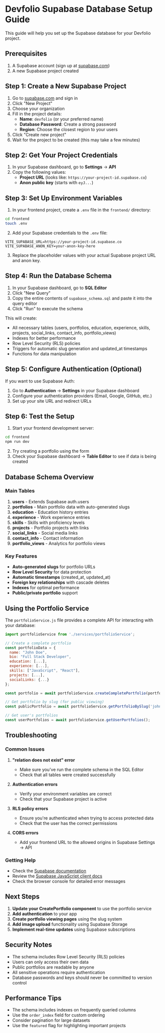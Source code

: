 # Devfolio Supabase Database Setup Guide

This guide will help you set up the Supabase database for your Devfolio project.

## Prerequisites

1. A Supabase account (sign up at [supabase.com](https://supabase.com))
2. A new Supabase project created

## Step 1: Create a New Supabase Project

1. Go to [supabase.com](https://supabase.com) and sign in
2. Click "New Project"
3. Choose your organization
4. Fill in the project details:
   - **Name**: `devfolio` (or your preferred name)
   - **Database Password**: Create a strong password
   - **Region**: Choose the closest region to your users
5. Click "Create new project"
6. Wait for the project to be created (this may take a few minutes)

## Step 2: Get Your Project Credentials

1. In your Supabase dashboard, go to **Settings** → **API**
2. Copy the following values:
   - **Project URL** (looks like: `https://your-project-id.supabase.co`)
   - **Anon public key** (starts with `eyJ...`)

## Step 3: Set Up Environment Variables

1. In your frontend project, create a `.env` file in the `frontend/` directory:

```bash
cd frontend
touch .env
```

2. Add your Supabase credentials to the `.env` file:

```env
VITE_SUPABASE_URL=https://your-project-id.supabase.co
VITE_SUPABASE_ANON_KEY=your-anon-key-here
```

3. Replace the placeholder values with your actual Supabase project URL and anon key.

## Step 4: Run the Database Schema

1. In your Supabase dashboard, go to **SQL Editor**
2. Click "New Query"
3. Copy the entire contents of `supabase_schema.sql` and paste it into the query editor
4. Click "Run" to execute the schema

This will create:
- All necessary tables (users, portfolios, education, experience, skills, projects, social_links, contact_info, portfolio_views)
- Indexes for better performance
- Row Level Security (RLS) policies
- Triggers for automatic slug generation and updated_at timestamps
- Functions for data manipulation

## Step 5: Configure Authentication (Optional)

If you want to use Supabase Auth:

1. Go to **Authentication** → **Settings** in your Supabase dashboard
2. Configure your authentication providers (Email, Google, GitHub, etc.)
3. Set up your site URL and redirect URLs

## Step 6: Test the Setup

1. Start your frontend development server:
```bash
cd frontend
npm run dev
```

2. Try creating a portfolio using the form
3. Check your Supabase dashboard → **Table Editor** to see if data is being created

## Database Schema Overview

### Main Tables

1. **users** - Extends Supabase auth.users
2. **portfolios** - Main portfolio data with auto-generated slugs
3. **education** - Education history entries
4. **experience** - Work experience entries
5. **skills** - Skills with proficiency levels
6. **projects** - Portfolio projects with links
7. **social_links** - Social media links
8. **contact_info** - Contact information
9. **portfolio_views** - Analytics for portfolio views

### Key Features

- **Auto-generated slugs** for portfolio URLs
- **Row Level Security** for data protection
- **Automatic timestamps** (created_at, updated_at)
- **Foreign key relationships** with cascade deletes
- **Indexes** for optimal performance
- **Public/private portfolio** support

## Using the Portfolio Service

The `portfolioService.js` file provides a complete API for interacting with your database:

```javascript
import portfolioService from './services/portfolioService';

// Create a complete portfolio
const portfolioData = {
  name: "John Doe",
  bio: "Full Stack Developer",
  education: [...],
  experience: [...],
  skills: ["JavaScript", "React"],
  projects: [...],
  socialLinks: {...}
};

const portfolio = await portfolioService.createCompletePortfolio(portfolioData);

// Get portfolio by slug (for public viewing)
const publicPortfolio = await portfolioService.getPortfolioBySlug('john-doe');

// Get user's portfolios
const userPortfolios = await portfolioService.getUserPortfolios();
```

## Troubleshooting

### Common Issues

1. **"relation does not exist" error**
   - Make sure you've run the complete schema in the SQL Editor
   - Check that all tables were created successfully

2. **Authentication errors**
   - Verify your environment variables are correct
   - Check that your Supabase project is active

3. **RLS policy errors**
   - Ensure you're authenticated when trying to access protected data
   - Check that the user has the correct permissions

4. **CORS errors**
   - Add your frontend URL to the allowed origins in Supabase Settings → API

### Getting Help

- Check the [Supabase documentation](https://supabase.com/docs)
- Review the [Supabase JavaScript client docs](https://supabase.com/docs/reference/javascript)
- Check the browser console for detailed error messages

## Next Steps

1. **Update your CreatePortfolio component** to use the portfolio service
2. **Add authentication** to your app
3. **Create portfolio viewing pages** using the slug system
4. **Add image upload** functionality using Supabase Storage
5. **Implement real-time updates** using Supabase subscriptions

## Security Notes

- The schema includes Row Level Security (RLS) policies
- Users can only access their own data
- Public portfolios are readable by anyone
- All sensitive operations require authentication
- Database passwords and keys should never be committed to version control

## Performance Tips

- The schema includes indexes on frequently queried columns
- Use the `order_index` field for custom ordering
- Consider pagination for large datasets
- Use the `featured` flag for highlighting important projects 